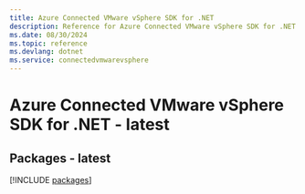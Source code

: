 ```yaml
---
title: Azure Connected VMware vSphere SDK for .NET
description: Reference for Azure Connected VMware vSphere SDK for .NET
ms.date: 08/30/2024
ms.topic: reference
ms.devlang: dotnet
ms.service: connectedvmwarevsphere
---
```

# Azure Connected VMware vSphere SDK for .NET - latest
## Packages - latest
[!INCLUDE [packages](connected-vmware-vsphere-index.md)]